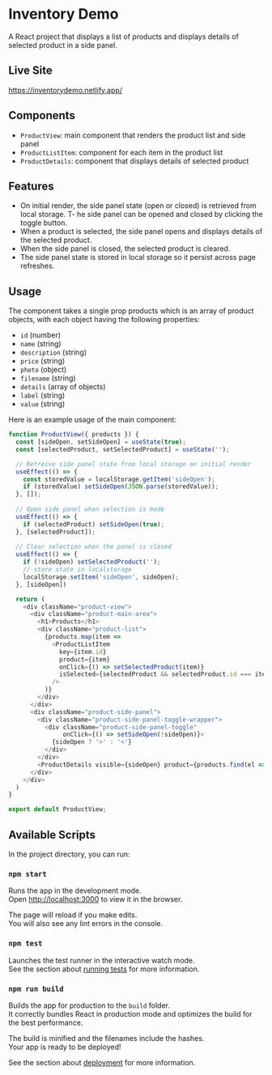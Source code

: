 
# Inventory Demo

A React project that displays a list of products and displays details of selected product in a side panel.

## Live Site
https://inventorydemo.netlify.app/

## Components
- `ProductView`: main component that renders the product list and side panel
- `ProductListItem`: component for each item in the product list
- `ProductDetails`: component that displays details of selected product

## Features
- On initial render, the side panel state (open or closed) is retrieved from local storage.
T- he side panel can be opened and closed by clicking the toggle button.
- When a product is selected, the side panel opens and displays details of the selected product.
- When the side panel is closed, the selected product is cleared.
- The side panel state is stored in local storage so it persist across page refreshes.
## Usage
The component takes a single prop products which is an array of product objects, with each object having the following properties:

- `id` (number)
- `name` (string)
- `description` (string)
- `price` (string)
- `photo` (object)
- `filename` (string)
- `details` (array of objects)
- `label` (string)
- `value` (string)

Here is an example usage of the main component:
```js
function ProductView({ products }) {
  const [sideOpen, setSideOpen] = useState(true);
  const [selectedProduct, setSelectedProduct] = useState('');

  // Retreive side panel state from local storage on initial render
  useEffect(() => {
    const storedValue = localStorage.getItem('sideOpen');
    if (storedValue) setSideOpen(JSON.parse(storedValue));
  }, []);
  
  // Open side panel when selection is made
  useEffect(() => {
    if (selectedProduct) setSideOpen(true);
  }, [selectedProduct]);
  
  // Clear selection when the panel is closed
  useEffect(() => {
    if (!sideOpen) setSelectedProduct('');
    // store state in localstorage
    localStorage.setItem('sideOpen', sideOpen);
  }, [sideOpen])

  return (
    <div className="product-view">
      <div className="product-main-area">
        <h1>Products</h1>
        <div className="product-list">
          {products.map(item =>
            <ProductListItem
              key={item.id}
              product={item}
              onClick={() => setSelectedProduct(item)}
              isSelected={selectedProduct && selectedProduct.id === item.id}
            />
          )}
        </div>
      </div>
      <div className="product-side-panel">
        <div className="product-side-panel-toggle-wrapper">
          <div className="product-side-panel-toggle"
               onClick={() => setSideOpen(!sideOpen)}>
            {sideOpen ? '>' : '<'}
          </div>
        </div>
        <ProductDetails visible={sideOpen} product={products.find(el => el.id === selectedProduct.id)} />
      </div>
    </div>
  )
}

export default ProductView;
```

## Available Scripts

In the project directory, you can run:

### `npm start`

Runs the app in the development mode.\
Open [http://localhost:3000](http://localhost:3000) to view it in the browser.

The page will reload if you make edits.\
You will also see any lint errors in the console.

### `npm test`

Launches the test runner in the interactive watch mode.\
See the section about [running tests](https://facebook.github.io/create-react-app/docs/running-tests) for more information.

### `npm run build`

Builds the app for production to the `build` folder.\
It correctly bundles React in production mode and optimizes the build for the best performance.

The build is minified and the filenames include the hashes.\
Your app is ready to be deployed!

See the section about [deployment](https://facebook.github.io/create-react-app/docs/deployment) for more information.
